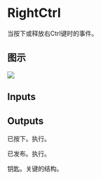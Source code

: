 # RightCtrl

当按下或释放右Ctrl键时的事件。

## 图示

![]($-20221218-19264435.png)

## Inputs

## Outputs

已按下。执行。

已发布。执行。

钥匙。关键的结构。
